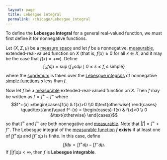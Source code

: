 ```yaml
---
 layout: page
 title: Lebesgue integral
 permalink: /chicago/Lebesgue_integral
---
```


To define the **Lebesgue integral** for a general real-valued function, we must first define it for nonnegative functions.

Let $(X,\Sigma,\mu)$ be a [measure space](https://defsmath.github.io/DefsMath/measure_space) and let $f$ be a nonnegative, [measurable](https://defsmath.github.io/DefsMath/measurable_function), extended-real-valued function on $X$ (that is, $f(x) \geq 0$ for all $x \in X$, and it may be the case that $f(x) = +\infty$). Define $$\int_X fd\mu = \sup\left\{\int_X sd\mu \mid 0\leq s\leq f, s \text{ simple}\right\}$$ where the [supremum](https://defsmath.github.io/DefsMath/supremum) is taken over the [Lebesgue integrals](https://defsmath.github.io/DefsMath/Lebesgue_integral_of_a_simple_function) of nonnegative [simple functions](https://defsmath.github.io/DefsMath/simple_function) $s$ less than $f$.

Now let $f$ be a [measurable](https://defsmath.github.io/DefsMath/####################measurable) extended-real-valued function on $X$. Then $f$ may be written as $f = f^+ - f^-$ where $$f^+(x) =\begin{cases}f(x) & f(x)>0 \\0 &\text{otherwise} \end{cases} \quad\text{and}\quad f^-(x) = \begin{cases}-f(x) & f(x)<0 \\ 0 &\text{otherwise} \end{cases}$$ so that $f^+$ and $f^-$ are both nonnegative and [measurable](https://defsmath.github.io/DefsMath/####################measurable). Note that $|f| = f^+ + f^-$. The Lebesgue integral of the [measurable function](https://defsmath.github.io/DefsMath/measurable_function) $f$ **exists** if at least one of $\int f^+d\mu$ and $\int f^- d\mu$ is finite. In this case, define $$\int f d\mu = \int f^+d\mu - \int f^-d\mu.$$ If $\int|f|d\mu < \infty$, then $f$ is **Lebesgue integrable**.